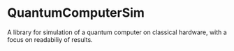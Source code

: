 # QuantumComputerSim
A library for simulation of a quantum computer on classical hardware, with a focus on readabiliy of results.
